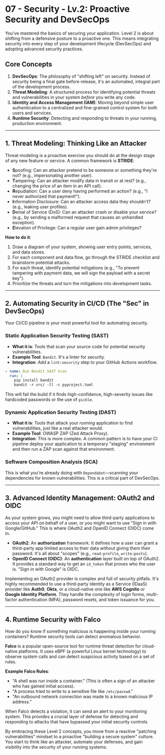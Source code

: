 # 07 - Security - Lv.2: Proactive Security and DevSecOps

You've mastered the basics of securing your application. Level 2 is about shifting from a defensive posture to a proactive one. This means integrating security into every step of your development lifecycle (DevSecOps) and adopting advanced security practices.

## Core Concepts

1.  **DevSecOps**: The philosophy of "shifting left" on security. Instead of security being a final gate before release, it's an automated, integral part of the development process.
2.  **Threat Modeling**: A structured process for identifying potential threats and vulnerabilities in your system *before* you write any code.
3.  **Identity and Access Management (IAM)**: Moving beyond simple user authentication to a centralized and fine-grained control system for both users and services.
4.  **Runtime Security**: Detecting and responding to threats in your running, production environment.

---

## 1. Threat Modeling: Thinking Like an Attacker

Threat modeling is a proactive exercise you should do at the design stage of any new feature or service. A common framework is **STRIDE**:

-   **S**poofing: Can an attacker pretend to be someone or something they're not? (e.g., impersonating another user).
-   **T**ampering: Can an attacker modify data in transit or at rest? (e.g., changing the price of an item in an API call).
-   **R**epudiation: Can a user deny having performed an action? (e.g., "I never authorized that payment!").
-   **I**nformation Disclosure: Can an attacker access data they shouldn't? (e.g., leaking user profiles).
-   **D**enial of Service (DoS): Can an attacker crash or disable your service? (e.g., by sending a malformed request that causes an unhandled exception).
-   **E**levation of Privilege: Can a regular user gain admin privileges?

**How to do it**:
1.  Draw a diagram of your system, showing user entry points, services, and data stores.
2.  For each component and data flow, go through the STRIDE checklist and brainstorm potential attacks.
3.  For each threat, identify potential mitigations (e.g., "To prevent tampering with payment data, we will sign the payload with a secret key").
4.  Prioritize the threats and turn the mitigations into development tasks.

---

## 2. Automating Security in CI/CD (The "Sec" in DevSecOps)

Your CI/CD pipeline is your most powerful tool for automating security.

### Static Application Security Testing (SAST)
-   **What it is**: Tools that scan your source code for potential security vulnerabilities.
-   **Example Tool**: `Bandit`. It's a linter for security.
-   **Integration**: Add a `lint:security` step to your GitHub Actions workflow.

```yaml
- name: Run Bandit SAST Scan
  run: |
    pip install bandit
    bandit -r src/ -ll -c pyproject.toml
```
This will fail the build if it finds high-confidence, high-severity issues like hardcoded passwords or the use of `pickle`.

### Dynamic Application Security Testing (DAST)
-   **What it is**: Tools that attack your *running* application to find vulnerabilities, just like a real attacker would.
-   **Example Tool**: OWASP ZAP (Zed Attack Proxy).
-   **Integration**: This is more complex. A common pattern is to have your CI pipeline deploy your application to a temporary "staging" environment and then run a ZAP scan against that environment.

### Software Composition Analysis (SCA)
This is what you're already doing with `Dependabot`—scanning your dependencies for known vulnerabilities. This is a critical part of DevSecOps.

---

## 3. Advanced Identity Management: OAuth2 and OIDC

As your system grows, you might need to allow third-party applications to access your API on behalf of a user, or you might want to use "Sign in with Google/GitHub." This is where OAuth2 and OpenID Connect (OIDC) come in.

-   **OAuth2**: An **authorization** framework. It defines how a user can grant a third-party app limited access to their data without giving them their password. It's all about "scopes" (e.g., `read:profile`, `write:posts`).
-   **OpenID Connect (OIDC)**: An **authentication** layer built on top of OAuth2. It provides a standard way to get an `id_token` that proves who the user is. "Sign in with Google" is OIDC.

Implementing an OAuth2 provider is complex and full of security pitfalls. It's highly recommended to use a third-party Identity as a Service (IDaaS) provider like **Auth0**, **Okta**, or a cloud-native one like **AWS Cognito** or **Google Identity Platform**. They handle the complexity of login forms, multi-factor authentication (MFA), password resets, and token issuance for you.

---

## 4. Runtime Security with Falco

How do you know if something malicious is happening inside your running containers? Runtime security tools can detect anomalous behavior.

**Falco** is a popular open-source tool for runtime threat detection for cloud-native platforms. It uses eBPF (a powerful Linux kernel technology) to observe system calls and can detect suspicious activity based on a set of rules.

**Example Falco Rules**:
-   "A shell was run inside a container." (This is often a sign of an attacker who has gained initial access).
-   "A process tried to write to a sensitive file like `/etc/passwd`."
-   "An outbound network connection was made to a known malicious IP address."

When Falco detects a violation, it can send an alert to your monitoring system. This provides a crucial layer of defense for detecting and responding to attacks that have bypassed your initial security controls.

By embracing these Level 2 concepts, you move from a reactive "patching vulnerabilities" mindset to a proactive "building a secure system" culture. You start to think like an attacker, automate your defenses, and gain visibility into the security of your running systems.
